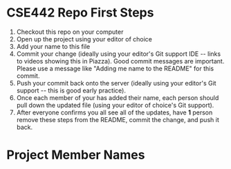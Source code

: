 # CSE442 Repo First Steps
1. Checkout this repo on your computer
2. Open up the project using your editor of choice
3. Add your name to this file
4. Commit your change (ideally using your editor's Git support IDE -- links to videos showing this in Piazza).
    Good commit messages are important. Please use a message like "Adding me name to the README" for this commit.
5. Push your commit back onto the server (ideally using your editor's Git support -- this is good early practice).
6. Once each member of your has added their name, each person should pull down the updated file (using your editor of choice's Git support). 
7. After everyone confirms you all see all of the updates, have **1** person remove these steps from the README, commit the change, and push it back.

# Project Member Names
